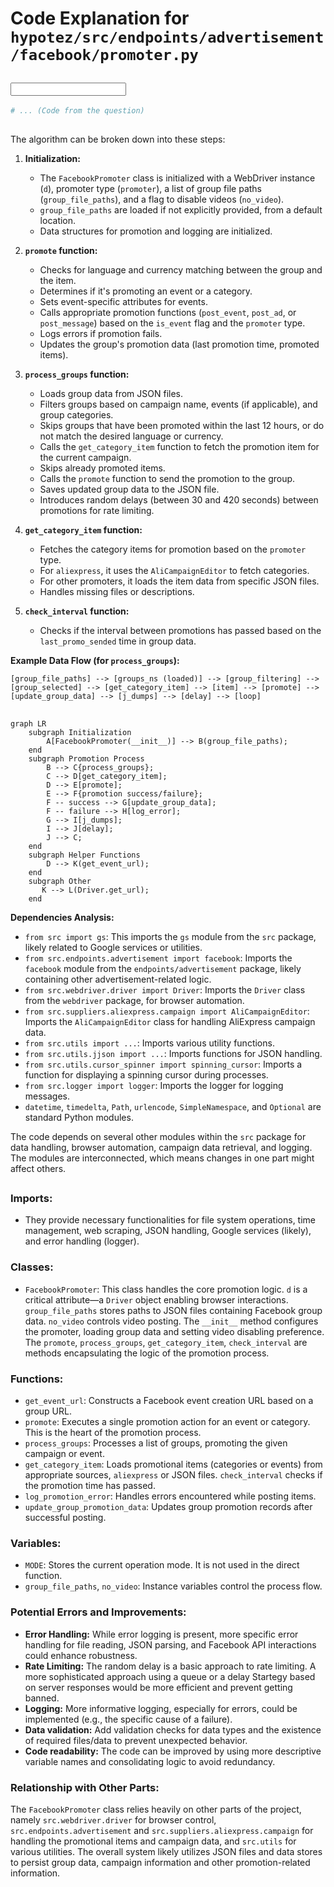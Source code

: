 # Code Explanation for `hypotez/src/endpoints/advertisement/facebook/promoter.py`

## <input code>

```python
# ... (Code from the question)
```

## <algorithm>

The algorithm can be broken down into these steps:

1. **Initialization:**
   - The `FacebookPromoter` class is initialized with a WebDriver instance (`d`), promoter type (`promoter`), a list of group file paths (`group_file_paths`), and a flag to disable videos (`no_video`).
   - `group_file_paths` are loaded if not explicitly provided, from a default location.
   - Data structures for promotion and logging are initialized.

2. **`promote` function:**
   - Checks for language and currency matching between the group and the item.
   - Determines if it's promoting an event or a category.
   - Sets event-specific attributes for events.
   - Calls appropriate promotion functions (`post_event`, `post_ad`, or `post_message`) based on the `is_event` flag and the `promoter` type.
   - Logs errors if promotion fails.
   - Updates the group's promotion data (last promotion time, promoted items).

3. **`process_groups` function:**
   - Loads group data from JSON files.
   - Filters groups based on campaign name, events (if applicable), and group categories.
   - Skips groups that have been promoted within the last 12 hours, or do not match the desired language or currency.
   - Calls the `get_category_item` function to fetch the promotion item for the current campaign.
   - Skips already promoted items.
   - Calls the `promote` function to send the promotion to the group.
   - Saves updated group data to the JSON file.
   - Introduces random delays (between 30 and 420 seconds) between promotions for rate limiting.


4. **`get_category_item` function:**
   - Fetches the category items for promotion based on the `promoter` type.
   - For `aliexpress`, it uses the `AliCampaignEditor` to fetch categories.
   - For other promoters, it loads the item data from specific JSON files.
   - Handles missing files or descriptions.


5. **`check_interval` function:**
   - Checks if the interval between promotions has passed based on the `last_promo_sended` time in group data.

**Example Data Flow (for `process_groups`):**

```
[group_file_paths] --> [groups_ns (loaded)] --> [group_filtering] --> [group_selected] --> [get_category_item] --> [item] --> [promote] --> [update_group_data] --> [j_dumps] --> [delay] --> [loop]
```


## <mermaid>

```mermaid
graph LR
    subgraph Initialization
        A[FacebookPromoter(__init__)] --> B(group_file_paths);
    end
    subgraph Promotion Process
        B --> C{process_groups};
        C --> D[get_category_item];
        D --> E[promote];
        E --> F{promotion success/failure};
        F -- success --> G[update_group_data];
        F -- failure --> H[log_error];
        G --> I[j_dumps];
        I --> J[delay];
        J --> C;
    end
    subgraph Helper Functions
        D --> K(get_event_url);
    end
    subgraph Other
       K --> L(Driver.get_url);
    end
```

**Dependencies Analysis:**

- `from src import gs`: This imports the `gs` module from the `src` package, likely related to Google services or utilities.
- `from src.endpoints.advertisement import facebook`: Imports the `facebook` module from the `endpoints/advertisement` package, likely containing other advertisement-related logic.
- `from src.webdriver.driver import Driver`: Imports the `Driver` class from the `webdriver` package, for browser automation.
- `from src.suppliers.aliexpress.campaign import AliCampaignEditor`: Imports the `AliCampaignEditor` class for handling AliExpress campaign data.
- `from src.utils import ...`: Imports various utility functions.
- `from src.utils.jjson import ...`: Imports functions for JSON handling.
- `from src.utils.cursor_spinner import spinning_cursor`: Imports a function for displaying a spinning cursor during processes.
- `from src.logger import logger`: Imports the logger for logging messages.
- `datetime`, `timedelta`, `Path`, `urlencode`, `SimpleNamespace`, and `Optional` are standard Python modules.

The code depends on several other modules within the `src` package for data handling, browser automation, campaign data retrieval, and logging.  The modules are interconnected, which means changes in one part might affect others.


## <explanation>

### Imports:

- They provide necessary functionalities for file system operations, time management, web scraping, JSON handling, Google services (likely), and error handling (logger).

### Classes:

- `FacebookPromoter`: This class handles the core promotion logic. `d` is a critical attribute—a `Driver` object enabling browser interactions. `group_file_paths` stores paths to JSON files containing Facebook group data.  `no_video` controls video posting. The `__init__` method configures the promoter, loading group data and setting video disabling preference.  The `promote`, `process_groups`, `get_category_item`, `check_interval` are methods encapsulating the logic of the promotion process.

### Functions:

- `get_event_url`: Constructs a Facebook event creation URL based on a group URL.
- `promote`: Executes a single promotion action for an event or category.  This is the heart of the promotion process.
- `process_groups`: Processes a list of groups, promoting the given campaign or event.
- `get_category_item`: Loads promotional items (categories or events) from appropriate sources, `aliexpress` or JSON files.  `check_interval` checks if the promotion time has passed.
- `log_promotion_error`: Handles errors encountered while posting items.
- `update_group_promotion_data`: Updates group promotion records after successful posting.

### Variables:

- `MODE`: Stores the current operation mode.  It is not used in the direct function.
- `group_file_paths`, `no_video`: Instance variables control the process flow.


### Potential Errors and Improvements:

- **Error Handling:** While error logging is present, more specific error handling for file reading, JSON parsing, and Facebook API interactions could enhance robustness.
- **Rate Limiting:** The random delay is a basic approach to rate limiting.  A more sophisticated approach using a queue or a delay Startegy based on server responses would be more efficient and prevent getting banned.
- **Logging:** More informative logging, especially for errors, could be implemented (e.g., the specific cause of a failure).
- **Data validation:**  Add validation checks for data types and the existence of required files/data to prevent unexpected behavior.
- **Code readability:** The code can be improved by using more descriptive variable names and consolidating logic to avoid redundancy.

### Relationship with Other Parts:

The `FacebookPromoter` class relies heavily on other parts of the project, namely `src.webdriver.driver` for browser control, `src.endpoints.advertisement` and `src.suppliers.aliexpress.campaign` for handling the promotional items and campaign data, and `src.utils` for various utilities. The overall system likely utilizes JSON files and data stores to persist group data, campaign information and other promotion-related information.